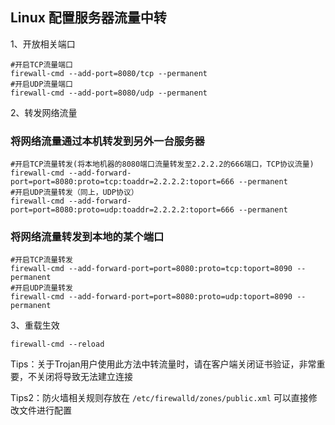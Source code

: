 ## Linux 配置服务器流量中转

1、开放相关端口

    #开启TCP流量端口
    firewall-cmd --add-port=8080/tcp --permanent
    #开启UDP流量端口
    firewall-cmd --add-port=8080/udp --permanent

2、转发网络流量

### 将网络流量通过本机转发到另外一台服务器

    #开启TCP流量转发(将本地机器的8080端口流量转发至2.2.2.2的666端口，TCP协议流量)
    firewall-cmd --add-forward-port=port=8080:proto=tcp:toaddr=2.2.2.2:toport=666 --permanent
    #开启UDP流量转发（同上，UDP协议）
    firewall-cmd --add-forward-port=port=8080:proto=udp:toaddr=2.2.2.2:toport=666 --permanent


### 将网络流量转发到本地的某个端口

    #开启TCP流量转发
    firewall-cmd --add-forward-port=port=8080:proto=tcp:toport=8090 --permanent 
    #开启UDP流量转发
    firewall-cmd --add-forward-port=port=8080:proto=udp:toport=8090 --permanent

3、重载生效

    firewall-cmd --reload

Tips：关于Trojan用户使用此方法中转流量时，请在客户端关闭证书验证，非常重要，不关闭将导致无法建立连接

Tips2：防火墙相关规则存放在 `/etc/firewalld/zones/public.xml` 可以直接修改文件进行配置